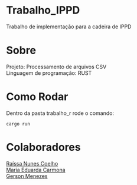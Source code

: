 # Trabalho_IPPD
Trabalho de implementação para a cadeira de IPPD 

# Sobre
Projeto: Processamento de arquivos CSV </br>
Linguagem de programação: RUST </br>

# Como Rodar
Dentro da pasta trabalho_r rode o comando:

```
cargo run
```

# Colaboradores
[Raíssa Nunes Coelho](https://github.com/raissa-coelho)</br>
[Maria Eduarda Carmona](https://github.com/maducarmona)</br>
[Gerson Menezes](https://github.com/GersonMenezes)</br>
